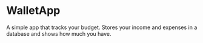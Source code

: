 # WalletApp
 A simple app that tracks your budget. Stores your income and expenses in a database and shows how much you have.
